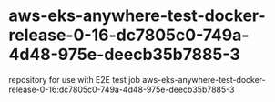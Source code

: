 # aws-eks-anywhere-test-docker-release-0-16-dc7805c0-749a-4d48-975e-deecb35b7885-3
repository for use with E2E test job aws-eks-anywhere-test-docker-release-0-16:dc7805c0-749a-4d48-975e-deecb35b7885-3
